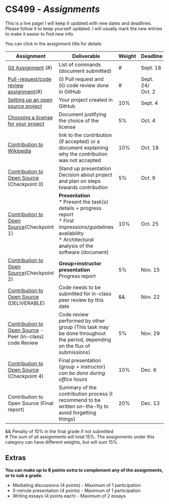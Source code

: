 # CS499 - *Assignments*

This is a live page! I will keep it updated with new dates and deadlines. Please follow it to keep yourself updated. I will usually mark the new entries to make it easier to find new info.

You can click in the assignment title for details

| Assignment                                                   | Deliverable                                                  | Weight | Deadline             |
| ------------------------------------------------------------ | ------------------------------------------------------------ | ------ | -------------------- |
| [Git Assignment](assignments/gitAssignment.md) (#)           | List of commands (document submitted)                        | #      | Sept. 18             |
| [Pull-request/code review assignment](assignments/PRcodeReview.md)(#) | (i) Pull request and<br>(ii) code review done in GitHub      | #      | Sept. 24/<br> Oct. 2 |
| [Setting up an open source project](assignments/openYourProject.md) | Your project created in GitHub                               | 10%    | Sept. 4              |
| [Choosing a license for your project](assignments/license.md) | Document justifying the choice of the license                | 5%     | Oct. 4               |
| [Contribution to Wikipedia](assignments/wikipedia.md)        | link to the contribution (if accepted) or a document explaining why the contribution was not accepted | 10%    | Oct. 18              |
| [Contribution to Open Source](assignments/contribution.md) (Checkpoint 0) | Stand up presentation<br>Decision about project and plan on steps towards contribution | 5%     | Oct. 9               |
| [Contribution to Open Source](assignments/contribution.md)(Checkpoint 1) | **Presentation<br>**\* Present the task(s) details + progress report<br>* First impressions/guidelines availability<br>* Architectural analysis of the software (document) | 10%    | Oct. 25              |
| [Contribution to Open Source](assignments/contribution.md)(Checkpoint 2) | **Group+instructor presentation**<br>Progress report         | 5%     | Nov. 15              |
| [Contribution to Open Source](assignments/contribution.md) (DELIVERABLE) | Code needs to be submitted for in-class peer review by this date | &&     | Nov. 22              |
| [Contribution to Open Source](assignments/contribution.md) - Peer (in-class) code Review | Code review performed by other group (This task may be done throughout the period, depending on the flux of submissions) | 5%     | Nov.  29             |
| [Contribution to Open Source](assignments/contribution.md) (Checkpoint 4) | Final presentation (group + instructor)<br>*can be done during office hours* | 10%    | Dec. 6               |
| Contribution to Open Source (Final report)                   | Summary of the contribution process (I recommend to be written on-the-fly to avoid forgetting things) | 20%    | Dec. 13              |

&& Penalty of 10% in the final grade if not submitted<br>\# The sum of all assignments will total 15%. The assignments under this category can have different weights, but will sum 15%.



## Extras 

**You can make up to 8 points extra to complement any of the assignments, or to sub a grade.**

* Mediating discussions (4 points) - Maximum of 1 participation
* 5-minute presentation (4 points) - Maximum of 1 participation
* Writing essays (4 points each) - Maximum of 2 essays